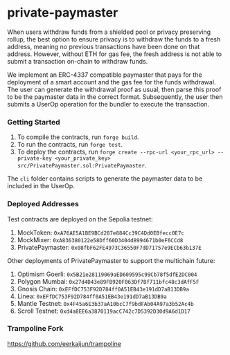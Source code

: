 # private-paymaster

When users withdraw funds from a shielded pool or privacy preserving rollup, the best option to ensure privacy is to withdraw the funds to a fresh address, meaning no previous transactions have been done on that address. However, without ETH for gas fee, the fresh address is not able to submit a transaction on-chain to withdraw funds.

We implement an ERC-4337 compatible paymaster that pays for the deployment of a smart account and the gas fee for the funds withdrawal. The user can generate the withdrawal proof as usual, then parse this proof to be the paymaster data in the correct format. Subsequently, the user then submits a UserOp operation for the bundler to execute the transaction.

### Getting Started

1. To compile the contracts, run `forge build`. 
2. To run the contracts, run `forge test`.
3. To deploy the contracts, run `forge create --rpc-url <your_rpc_url> --private-key <your_private_key> src/PrivatePaymaster.sol:PrivatePaymaster`.

The `cli` folder contains scripts to generate the paymaster data to be included in the UserOp.

### Deployed Addresses

Test contracts are deployed on the Sepolia testnet:
1. MockToken: `0xA76AE5A1BE9BCd287e884Cc39C4Dd0EBfecc0E7c`
2. MockMixer: `0xA836380122e58Dff60D3404d8994671b0eF6CCd8`
3. PrivatePaymaster: `0x08fbF62FE4973C36550F7dD71757e9ECb63b137E`

Other deployments of PrivatePaymaster to support the multichain future: 
1. Optimism Goerli: `0x5B21e28119069aED609595c99Cb78f5dfE2DC004`
2. Polygon Mumbai: `0x27d4D43e89FB920F063Df7Bf711bfc48c3dAfF5F`
3. Gnosis Chain: `0xEFfDC753F92D784ff0A51EB43e191dD7aB13DB9a`
4. Linea: `0xEFfDC753F92D784ff0A51EB43e191dD7aB13DB9a`
5. Mantle Testnet: `0x4F45a6E3b37aA10bcC7f9bdFAb04A97a3b52Ac4b`
6. Scroll Testnet: `0xd4a8EE6a3870119acC742c7D5392D30d9A6d1D17`

### Trampoline Fork
https://github.com/eerkaijun/trampoline

